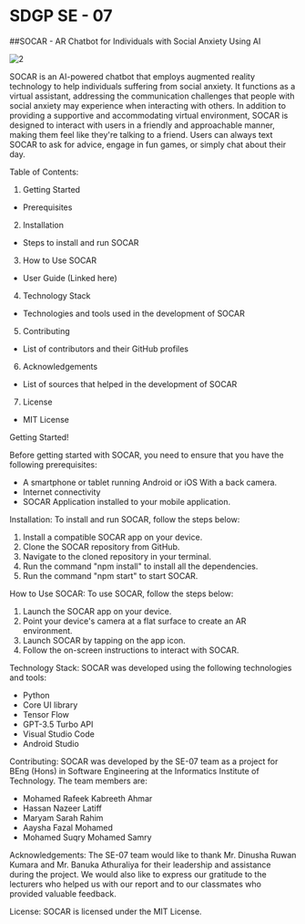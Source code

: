 # SDGP SE - 07

##SOCAR - AR Chatbot for Individuals with Social Anxiety Using AI

![2](https://github.com/SamryMohamed2001/SDGP-SE-07/assets/118212755/f6059403-b30c-4e59-ab80-30aa25c0004e)




SOCAR is an AI-powered chatbot that employs augmented reality technology to help individuals suffering from social anxiety. It functions as a virtual assistant, addressing the communication challenges that people with social anxiety may experience when interacting with others. In addition to providing a supportive and accommodating virtual environment, SOCAR is designed to interact with users in a friendly and approachable manner, making them feel like they're talking to a friend. Users can always text SOCAR to ask for advice, engage in fun games, or simply chat about their day.

Table of Contents:

1. Getting Started
- Prerequisites

2. Installation
- Steps to install and run SOCAR

3. How to Use SOCAR
- User Guide (Linked here)

4. Technology Stack
- Technologies and tools used in the development of SOCAR

5. Contributing
- List of contributors and their GitHub profiles

6. Acknowledgements
- List of sources that helped in the development of SOCAR

7. License
- MIT License

Getting Started!

Before getting started with SOCAR, you need to ensure that you have the following prerequisites:
- A smartphone or tablet running Android or iOS With a back camera.
- Internet connectivity
- SOCAR Application installed to your mobile application.

Installation:
To install and run SOCAR, follow the steps below:
1. Install a compatible SOCAR app on your device.
2. Clone the SOCAR repository from GitHub.
3. Navigate to the cloned repository in your terminal.
4. Run the command "npm install" to install all the dependencies.
5. Run the command "npm start" to start SOCAR.

How to Use SOCAR:
To use SOCAR, follow the steps below:
1. Launch the SOCAR app on your device.
2. Point your device's camera at a flat surface to create an AR environment.
3. Launch SOCAR by tapping on the app icon.
4. Follow the on-screen instructions to interact with SOCAR.

Technology Stack:
SOCAR was developed using the following technologies and tools:
- Python
- Core UI library
- Tensor Flow
- GPT-3.5 Turbo API
- Visual Studio Code
- Android Studio

Contributing:
SOCAR was developed by the SE-07 team as a project for BEng (Hons) in Software Engineering at the Informatics Institute of Technology. The team members are:
- Mohamed Rafeek Kabreeth Ahmar 
- Hassan Nazeer Latiff
- Maryam Sarah Rahim
- Aaysha Fazal Mohamed
- Mohamed Suqry Mohamed Samry

Acknowledgements:
The SE-07 team would like to thank Mr. Dinusha Ruwan Kumara and Mr. Banuka Athuraliya for their leadership and assistance during the project. We would also like to express our gratitude to the lecturers who helped us with our report and to our classmates who provided valuable feedback.

License:
SOCAR is licensed under the MIT License.


